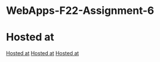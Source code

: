 # WebApps-F22-Assignment-6
# Hosted at
[Hosted at](  https://44-563-web-apps-f22.github.io/44563-webapps-assignment-6-AkhilaMitta/musician.html)
[Hosted at]( https://44-563-web-apps-f22.github.io/44563-webapps-assignment-6-AkhilaMitta/discount.html)
[Hosted at]( https://44-563-web-apps-f22.github.io/44563-webapps-assignment-6-AkhilaMitta/vacation.html)

